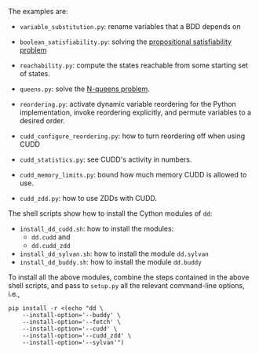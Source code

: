 The examples are:

- `variable_substitution.py`: rename variables that a BDD depends on

- `boolean_satisfiability.py`: solving the
  [propositional satisfiability problem](
    https://en.wikipedia.org/wiki/Boolean_satisfiability_problem)

- `reachability.py`: compute the states reachable from some
  starting set of states.

- `queens.py`: solve the [N-queens problem](
    https://en.wikipedia.org/wiki/Eight_queens_puzzle).

- `reordering.py`: activate dynamic variable reordering for the Python
  implementation, invoke reordering explicitly, and permute variables to
  a desired order.

- `cudd_configure_reordering.py`: how to turn reordering off when using CUDD

- `cudd_statistics.py`: see CUDD's activity in numbers.

- `cudd_memory_limits.py`: bound how much memory CUDD is
  allowed to use.

- `cudd_zdd.py`: how to use ZDDs with CUDD.


The shell scripts show how to install the Cython modules of `dd`:

- `install_dd_cudd.sh`: how to install the modules:
  - `dd.cudd` and
  - `dd.cudd_zdd`
- `install_dd_sylvan.sh`: how to install the module `dd.sylvan`
- `install_dd_buddy.sh`: how to install the module `dd.buddy`

To install all the above modules, combine the steps contained in
the above shell scripts, and pass to `setup.py`
all the relevant command-line options, i.e.,

```shell
pip install -r <(echo "dd \
    --install-option='--buddy' \
    --install-option='--fetch' \
    --install-option='--cudd' \
    --install-option='--cudd_zdd' \
    --install-option='--sylvan'")
```
